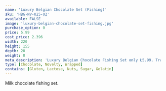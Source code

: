 ```yaml
---
name: 'Luxury Belgian Chocolate Set (Fishing)'
sku: 'HBG-NV-025-02'
available: FALSE
image: 'luxury-belgian-chocolate-set-fishing.jpg'
purchase_option: 0
price: 5.99
cost_price: 2.396
width: 220
height: 155
depth: 20
weight: 0
meta_description: 'Luxury Belgian Chocolate Fishing Set only Ł5.99. Traditional sweets and more at Humbugs Confectionery Store. Specialists in satisfying your sweet tooth!'
type: [Chocolate, Novelty, Wrapped]
contains: [Gluten, Lactose, Nuts, Sugar, Gelatin]
---
```

Milk chocolate fishing set.